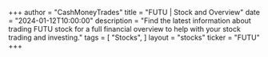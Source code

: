 +++
author = "CashMoneyTrades"
title = "FUTU | Stock and Overview"
date = "2024-01-12T10:00:00"
description = "Find the latest information about trading FUTU stock for a full financial overview to help with your stock trading and investing."
tags = [
   "Stocks",
]
layout = "stocks"
ticker = "FUTU"
+++
